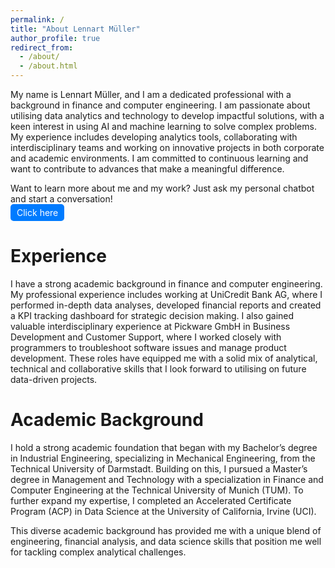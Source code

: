 ```yaml
---
permalink: /
title: "About Lennart Müller"
author_profile: true
redirect_from: 
  - /about/
  - /about.html
---
```


My name is Lennart Müller, and I am a dedicated professional with a background in finance and computer engineering. I am passionate about utilising data analytics and technology to develop impactful solutions, with a keen interest in using AI and machine learning to solve complex problems. My experience includes developing analytics tools, collaborating with interdisciplinary teams and working on innovative projects in both corporate and academic environments. I am committed to continuous learning and want to contribute to advances that make a meaningful difference.
<div>
Want to learn more about me and my work? Just ask my personal chatbot and start a conversation!
</div>
<div>
  <a href="https://chatgpt.com/g/g-673d31d1e5c08191ba939ead6158795f-lennart-muller" target="_blank" style="display: inline-block; padding: 5px 10px; color: white; background-color: #007BFF; border-radius: 5px; text-decoration: none;">Click here</a>
</div>
<div>
</div>

Experience
======
I have a strong academic background in finance and computer engineering. My professional experience includes working at UniCredit Bank AG, where I performed in-depth data analyses, developed financial reports and created a KPI tracking dashboard for strategic decision making. I also gained valuable interdisciplinary experience at Pickware GmbH in Business Development and Customer Support, where I worked closely with programmers to troubleshoot software issues and manage product development. These roles have equipped me with a solid mix of analytical, technical and collaborative skills that I look forward to utilising on future data-driven projects.

Academic Background
======
I hold a strong academic foundation that began with my Bachelor’s degree in Industrial Engineering, specializing in Mechanical Engineering, from the Technical University of Darmstadt. Building on this, I pursued a Master’s degree in Management and Technology with a specialization in Finance and Computer Engineering at the Technical University of Munich (TUM). To further expand my expertise, I completed an Accelerated Certificate Program (ACP) in Data Science at the University of California, Irvine (UCI).
<div>
This diverse academic background has provided me with a unique blend of engineering, financial analysis, and data science skills that position me well for tackling complex analytical challenges.
</div>
